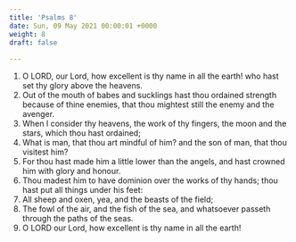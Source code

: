 ```yaml
---
title: 'Psalms 8'
date: Sun, 09 May 2021 00:00:01 +0000
weight: 8
draft: false
  
---
```


1. O LORD, our Lord, how excellent is thy name in all the earth! who hast set thy glory above the heavens.
2. Out of the mouth of babes and sucklings hast thou ordained strength because of thine enemies, that thou mightest still the enemy and the avenger.
3. When I consider thy heavens, the work of thy fingers, the moon and the stars, which thou hast ordained;
4. What is man, that thou art mindful of him? and the son of man, that thou visitest him?
5. For thou hast made him a little lower than the angels, and hast crowned him with glory and honour.
6. Thou madest him to have dominion over the works of thy hands; thou hast put all things under his feet:
7. All sheep and oxen, yea, and the beasts of the field;
8. The fowl of the air, and the fish of the sea, and whatsoever passeth through the paths of the seas.
9. O LORD our Lord, how excellent is thy name in all the earth!
